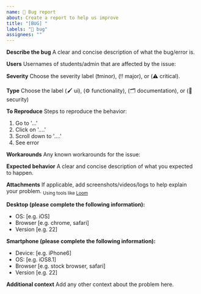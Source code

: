 ```yaml
---
name: 🐞 Bug report
about: Create a report to help us improve
title: "[BUG] "
labels: "🐞 bug"
assignees: ""
---
```


**Describe the bug**
A clear and concise description of what the bug/error is.

**Users**
Usernames of students/admin that are affected by the issue: 

**Severity**
Choose the severity label (❗️minor), (‼️ major), or (⚠️ critical).

**Type**
Choose the label (🖌️ ui), (⚙️ functionality), (🗂️ documentation), or (🔐 security)

**To Reproduce**
Steps to reproduce the behavior:

1. Go to '...'
2. Click on '....'
3. Scroll down to '....'
4. See error

**Workarounds**
Any known workarounds for the issue:

**Expected behavior**
A clear and concise description of what you expected to happen.

**Attachments**
If applicable, add screenshots/videos/logs to help explain your problem.
<sub>Using tools like [Loom](https://chrome.google.com/webstore/detail/loom-for-chrome/liecbddmkiiihnedobmlmillhodjkdmb)</sub>

**Desktop (please complete the following information):**

- OS: [e.g. iOS]
- Browser [e.g. chrome, safari]
- Version [e.g. 22]

**Smartphone (please complete the following information):**

- Device: [e.g. iPhone6]
- OS: [e.g. iOS8.1]
- Browser [e.g. stock browser, safari]
- Version [e.g. 22]

**Additional context**
Add any other context about the problem here.
